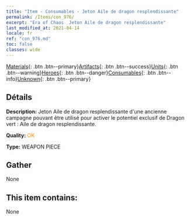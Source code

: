 ```yaml
---
title: "Item - Consumables - Jeton Aile de dragon resplendissante"
permalink: /Items/con_976/
excerpt: "Era of Chaos  Jeton Aile de dragon resplendissante"
last_modified_at: 2021-04-14
locale: fr
ref: "con_976.md"
toc: false
classes: wide
---
```

 [Materials](/fr/Items/){: .btn .btn--primary}[Artifacts](/fr/Items/Artifacts/){: .btn .btn--success}[Units](/fr/Items/Units/){: .btn .btn--warning}[Heroes](/fr/Items/Heroes/){: .btn .btn--danger}[Consumables](/fr/Items/Consumables/){: .btn .btn--info}[Unknown](/fr/Items/Unknown/){: .btn .btn--primary}

## Détails
 **Description:** Jeton Aile de dragon resplendissante d'une ancienne campagne pouvant être utilisé pour activer le potentiel exclusif de Dragon vert : Aile de dragon resplendissante.

 **Quality:** <span style="color: #FF8C00">OK</span>

 **Type:** WEAPON PIECE

## Gather

  None

## This item contains:

  None

